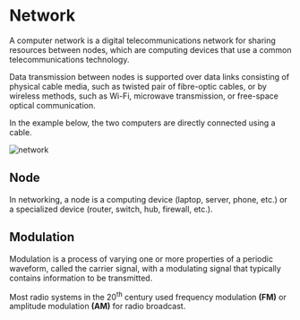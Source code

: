 # Network

A computer network is a digital telecommunications network for sharing resources between nodes, which are computing devices that use a common telecommunications technology.

Data transmission between nodes is supported over data links consisting of physical cable media, such as twisted pair of fibre-optic cables, or by wireless methods, such as Wi-Fi, microwave transmission, or free-space optical communication.

In the example below, the two computers are directly connected using a cable.

<img src="https://www.dropbox.com/s/b3m1fdykto9tmo4/network.jpg?dl=1" alt="network" class="inline"/>

## Node

In networking, a node is a computing device (laptop, server, phone, etc.) or a specialized device (router, switch, hub, firewall, etc.).

## Modulation

Modulation is a process of varying one or more properties of a periodic waveform, called the carrier signal, with a modulating signal that typically contains information to be transmitted.

Most radio systems in the 20<sup>th</sup> century used frequency modulation **(FM)** or amplitude modulation **(AM)** for radio broadcast.

